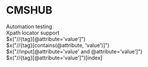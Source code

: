 # CMSHUB
Automation testing\
Xpath locator support\
$x("//{tag}[@attribute='value']")\
$x("//{tag}[contains(@attribute, 'value')]")\
$x("//input[@attribute='value' and @attribute='value']")\
$x("//{tag}[@attribute='value']")[index]